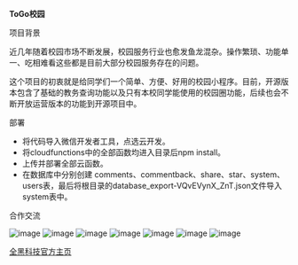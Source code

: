 

**ToGo校园**

项目背景

近几年随着校园市场不断发展，校园服务行业也愈发鱼龙混杂。操作繁琐、功能单一、吃相难看这些都是目前大部分校园服务存在的问题。

这个项目的初衷就是给同学们一个简单、方便、好用的校园小程序。目前，开源版本包含了基础的教务查询功能以及只有本校同学能使用的校园圈功能，后续也会不断开放运营版本的功能到开源项目中。

部署

- 将代码导入微信开发者工具，点选云开发。
- 将cloudfunctions中的全部函数均进入目录后npm install。
- 上传并部署全部云函数。
- 在数据库中分别创建 comments、commentback、share、star、system、users表，最后将根目录的database_export-VQvEVynX_ZnT.json文件导入system表中。

合作交流

![image](.idea/13251623840420_.pic.jpg)
![image](.idea/13261623840424_.pic_hd.jpg)
![image](.idea/13271623840428_.pic_hd.jpg)
![image](.idea/13281623840432_.pic_hd.jpg)
![image](.idea/13291623840437_.pic_hd.jpg)
![image](.idea/13301623840443_.pic_hd.jpg)
![image](.idea/13311623840448_.pic.jpg)

[全黑科技官方主页](http://www.abtwork.com/?fileGuid=T6yPgqJ8v9PKXHqc)

